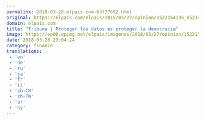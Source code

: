 ```yaml
---
permalink: 2018-03-28-elpais.com-63727692.html
original: https://elpais.com/elpais/2018/03/27/opinion/1522154135_052349.html#?ref=rss&format=simple&link=link
domain: elpais.com
title: "Tribuna | Proteger los datos es proteger la democracia"
image: https://ep00.epimg.net/elpais/imagenes/2018/03/27/opinion/1522154135_052349_1522161665_rrss_normal.jpg
date: 2018-03-28 23:04:24
category: finance
translations: 
 - 'en'
 - 'de'
 - 'ru'
 - 'ja'
 - 'fr'
 - 'it'
 - 'zh-CN'
 - 'zh-TW'
 - 'ar'
 - 'hy'
---
```


